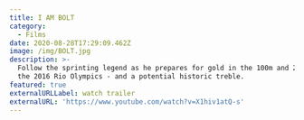 ```yaml
---
title: I AM BOLT
category:
  - Films
date: 2020-08-28T17:29:09.462Z
image: /img/BOLT.jpg
description: >-
  Follow the sprinting legend as he prepares for gold in the 100m and 200m at
  the 2016 Rio Olympics - and a potential historic treble.
featured: true
externalURLLabel: watch trailer
externalURL: 'https://www.youtube.com/watch?v=X1hiv1atQ-s'
---
```


